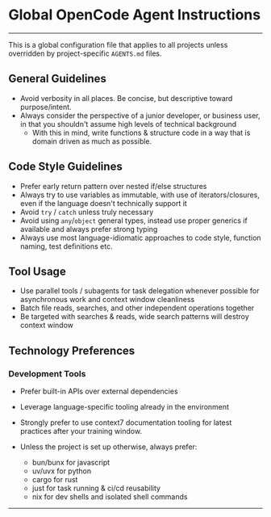 # Global OpenCode Agent Instructions
---

This is a global configuration file that applies to all projects unless overridden by project-specific `AGENTS.md` files.

## General Guidelines

- Avoid verbosity in all places. Be concise, but descriptive toward purpose/intent.
- Always consider the perspective of a junior developer, or business user, in that you shouldn't assume high levels of technical background
    - With this in mind, write functions & structure code in a way that is domain driven as much as possible.

## Code Style Guidelines

- Prefer early return pattern over nested if/else structures
- Always try to use variables as immutable, with use of iterators/closures, even if the language doesn't technically support it
- Avoid `try` / `catch` unless truly necessary
- Avoid using `any`/`object` general types, instead use proper generics if available and always prefer strong typing
- Always use most language-idiomatic approaches to code style, function naming, test definitions etc.

## Tool Usage

- Use parallel tools / subagents for task delegation whenever possible for asynchronous work and context window cleanliness
- Batch file reads, searches, and other independent operations together
- Be targeted with searches & reads, wide search patterns will destroy context window

## Technology Preferences

### Development Tools
- Prefer built-in APIs over external dependencies
- Leverage language-specific tooling already in the environment

- Strongly prefer to use context7 documentation tooling for latest practices after your training window.

- Unless the project is set up otherwise, always prefer:
    - bun/bunx for javascript
    - uv/uvx for python
    - cargo for rust
    - just for task running & ci/cd reusability
    - nix for dev shells and isolated shell commands

---
